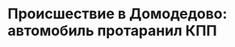 Происшествие в Домодедово: автомобиль протаранил КПП
====================================================

